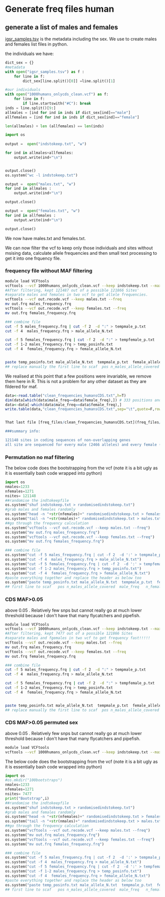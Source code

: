 # Generate freq files human

## generate a list of males and females
[igsr_samples.tsv](igsr_samples.tsv) is the metadata including the sex. We use to create males and females list files in python.

the individuals we have:

```python
dict_sex = {}
#metadata
with open("igsr_samples.tsv") as f :
	for line in f:
		dict_sex[line.split()[0]] =line.split()[1] 

#our individuals
with open("1000humans_onlycds_clean.vcf") as f:
	for line in f:
		if line.startswith("#C"): break
inds = line.split()[9:]
allmales = [ind for ind in inds if dict_sex[ind]=="male"]
allfemales = [ind for ind in inds if dict_sex[ind]=="female"]

len(allmales) + len (allfemales) == len(inds)
```


```python
import os
	
output =  open("indstokeep.txt", "w")

for ind in allmales+allfemales:
	output.write(ind+"\n")


output.close()
os.system("wc -l indstokeep.txt")

output =  open("males.txt", "w")
for ind in allmales :
	output.write(ind+"\n")

output.close()

output =  open("females.txt", "w")
for ind in allfemales :
	output.write(ind+"\n")

output.close()

```
We now have males.txt and females.txt.

We can now filter the vcf to keep only those individuals and sites without msising data, calculate allele frequencies and then small text processing to get it into one frquency file.


### frequency file without MAF filtering


```bash
module load VCFtools
vcftools --vcf 1000humans_onlycds_clean.vcf --keep indstokeep.txt --max-missing-count 0 --recode --min-alleles 2 --max-alleles 2
#After filtering, kept 121487 out of a possible 121866 Sites'
#separate males and females in two vcf to get allele frequencies.
vcftools --vcf out.recode.vcf --keep males.txt --freq
mv out.frq males_frequency.frq
vcftools --vcf out.recode.vcf --keep females.txt --freq
mv out.frq females_frequency.frq

### combine file
cut -f 5 males_frequency.frq | cut -f 2  -d ":" > tempmale_p.txt
cut -f 4  males_frequency.frq > male_allele_N.txt

cut -f 5 females_frequency.frq | cut -f 2  -d ":" > tempfemale_p.txt
cut -f 1-2 males_frequency.frq > temp_posinfo.txt
cut -f 4  females_frequency.frq > female_allele_N.txt


paste temp_posinfo.txt male_allele_N.txt  tempmale_p.txt  female_allele_N.txt tempfemale_p.txt >  clean_frequencies_humansCDS.txt
## replace manually the first line to scaf	pos	n_males_allele_covered	male_freq	n_females_allele_covered	female_freq

```

We realised at this point that a few positions were invariable, we remove them here in R. This is not a problem for any other dataset as they are fildered for maf.

```r
data<-read.table("clean_frequencies_humansCDS.txt",h=T)
dim(data[which(data$male_freq==data$female_freq),]) # 333 positions and none of them are at p=0.5, all p= 1 or 0, which would generate Na fst.
data<-data[-which(data$male_freq==data$female_freq),]
write.table(data,"clean_frequencies_humansCDS.txt",sep="\t",quote=F,row.names=F)


That last file [freq_files/clean_frequencies_humansCDS.txt](freq_files/clean_frequencies_humansCDS.txt) is the same I'll obtain for every dataset

###summary info:

121148 sites in coding sequences of non-overlapping genes
all site are sequenced for every male (2466 alleles) and every female (2542 females).
```
### Permutation no maf filtering

The below code does the bootstrapping from the vcf (note it is a bit ugly as it is essentially bash code wrapped into python)

```python
import os
nmales=1233
nfemales=1271
nsites= 121148
##randomise the indtokeepfile
os.system("shuf indstokeep.txt > randomisedindstokeep.txt")
#grab males and females randomly
os.system("head -n "+str(nfemales)+" randomisedindstokeep.txt > females.txt")
os.system("tail -n "+str(nmales)+" randomisedindstokeep.txt > males.txt")
##go through the frequency calculation
os.system("vcftools --vcf out.recode.vcf --keep males.txt --freq")
os.system("mv out.frq males_frequency.frq")
os.system("vcftools --vcf out.recode.vcf --keep females.txt --freq")
os.system("mv out.frq females_frequency.frq")

### combine file
os.system("cut -f 5 males_frequency.frq | cut -f 2  -d ':' > tempmale_p.txt")
os.system("cut -f 4  males_frequency.frq > male_allele_N.txt")
os.system("cut -f 5 females_frequency.frq | cut -f 2  -d ':' > tempfemale_p.txt")
os.system("cut -f 1-2 males_frequency.frq > temp_posinfo.txt")
os.system("cut -f 4  females_frequency.frq > female_allele_N.txt")
#paste everything together and replace the header as below too
os.system("paste temp_posinfo.txt male_allele_N.txt  tempmale_p.txt  female_allele_N.txt tempfemale_p.txt | tail -n " +str(nsites) + " | cat header.txt - >  permutation_nomaffilter.txt")
## first line to scaf	pos	n_males_allele_covered	male_freq	n_females_allele_covered	female_freq
```
### CDS MAF>0.05

above  0.05 . Relatively few snps but cannot really go at much lower threshold because I don't have that many flycatchers and pipefish.

```bash
module load VCFtools
vcftools --vcf 1000humans_onlycds_clean.vcf --keep indstokeep.txt --max-missing-count 0 --recode --min-alleles 2 --max-alleles 2 --maf 0.05
#After filtering, kept 7477 out of a possible 121866 Sites
#separate males and fgemales in two vcf to get frequency fast!!!!!
vcftools --vcf out.recode.vcf --keep males.txt --freq
mv out.frq males_frequency.frq
vcftools --vcf out.recode.vcf --keep females.txt --freq
mv out.frq females_frequency.frq

### combine file
cut -f 5 males_frequency.frq | cut -f 2  -d ":" > tempmale_p.txt
cut -f 4  males_frequency.frq > male_allele_N.txt

cut -f 5 females_frequency.frq | cut -f 2  -d ":" > tempfemale_p.txt
cut -f 1-2 males_frequency.frq > temp_posinfo.txt
cut -f 4  females_frequency.frq > female_allele_N.txt


paste temp_posinfo.txt male_allele_N.txt  tempmale_p.txt  female_allele_N.txt tempfemale_p.txt >  clean_frequencies_humansCDSMAFabove005.txt
## replace manually the first line to scaf	pos	n_males_allele_covered	male_freq	n_females_allele_covered	female_freq

```



### CDS MAF>0.05 permuted sex

above  0.05 . Relatively few snps but cannot really go at much lower threshold because I don't have that many flycatchers and pipefish.

```bash
module load VCFtools
vcftools --vcf 1000humans_onlycds_clean.vcf --keep indstokeep.txt --max-missing-count 0 --recode --min-alleles 2 --max-alleles 2 --maf 0.05
```

The below code does the bootstrapping from the vcf (note it is a bit ugly as it is essentially bash code wrapped into python)

```python
import os
#os.mkdir("100bootstraps")
nmales=1233
nfemales=1271
nsites= 7477
print("Bootstrap",i)
##randomise the indtokeepfile
os.system("shuf indstokeep.txt > randomisedindstokeep.txt")
#grab males and females randomly
os.system("head -n "+str(nfemales)+" randomisedindstokeep.txt > females.txt")
os.system("tail -n "+str(nmales)+" randomisedindstokeep.txt > males.txt")
##go through the frequency calculation
os.system("vcftools --vcf out.recode.vcf --keep males.txt --freq")
os.system("mv out.frq males_frequency.frq")
os.system("vcftools --vcf out.recode.vcf --keep females.txt --freq")
os.system("mv out.frq females_frequency.frq")

### combine file
os.system("cut -f 5 males_frequency.frq | cut -f 2  -d ':' > tempmale_p.txt")
os.system("cut -f 4  males_frequency.frq > male_allele_N.txt")
os.system("cut -f 5 females_frequency.frq | cut -f 2  -d ':' > tempfemale_p.txt")
os.system("cut -f 1-2 males_frequency.frq > temp_posinfo.txt")
os.system("cut -f 4  females_frequency.frq > female_allele_N.txt")
#paste everything together and replace the header as below too
os.system("paste temp_posinfo.txt male_allele_N.txt  tempmale_p.txt  female_allele_N.txt tempfemale_p.txt | tail -n " +str(nsites) + " | cat header.txt - >  permutation_mafabove005_humans.txt")
## first line to scaf	pos	n_males_allele_covered	male_freq	n_females_allele_covered	female_freq
```

